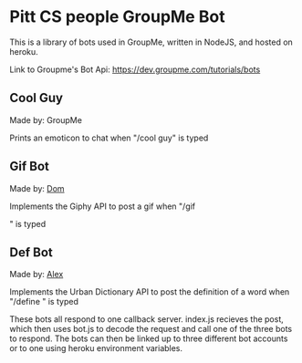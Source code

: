 # Pitt CS people GroupMe Bot

This is a library of bots used in GroupMe, written in NodeJS, and hosted on heroku.

Link to Groupme's Bot Api: https://dev.groupme.com/tutorials/bots

Cool Guy
--------

Made by: GroupMe

Prints an emoticon to chat when "/cool guy" is typed


Gif Bot
-------

Made by: [Dom](https://github.com/domtheporcupine)

Implements the Giphy API to post a gif when "/gif <search>" is typed


Def Bot
-------

Made by: [Alex](https://github.com/AKD40)

Implements the Urban Dictionary API to post the definition of a word when "/define <word>" is typed

These bots all respond to one callback server.
index.js recieves the post, which then uses bot.js to decode the request and call one of the three bots to respond. The bots can then be linked up to three different bot accounts or to one using heroku environment variables.

